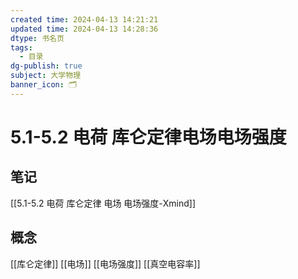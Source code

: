 ```yaml
---
created time: 2024-04-13 14:21:21
updated time: 2024-04-13 14:28:36
dtype: 书名页
tags:
  - 目录
dg-publish: true
subject: 大学物理
banner_icon: 🗂️
---
```


# 5.1-5.2 电荷 库仑定律电场电场强度
## 笔记
[[5.1-5.2 电荷 库仑定律 电场 电场强度-Xmind]]

## 概念
[[库仑定律]]
[[电场]]
[[电场强度]]
[[真空电容率]]